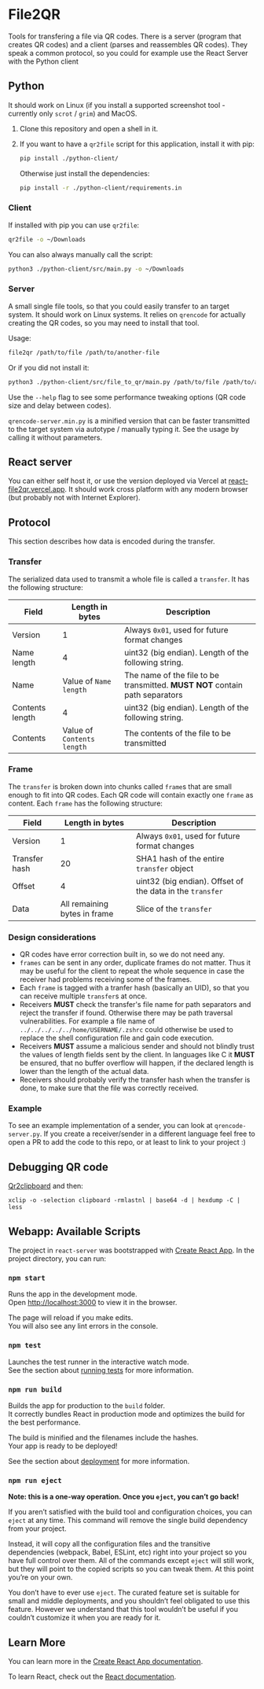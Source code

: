 # File2QR

Tools for transfering a file via QR codes.
There is a server (program that creates QR codes) and a client (parses and reassembles QR codes).
They speak a common protocol, so you could for example use the React Server with the Python client

## Python

It should work on Linux (if you install a supported screenshot tool - currently only `scrot` / `grim`) and MacOS.

1. Clone this repository and open a shell in it.
2. If you want to have a `qr2file` script for this application, install it with pip:
    ```bash
    pip install ./python-client/
    ```

    Otherwise just install the dependencies:
    ```bash
    pip install -r ./python-client/requirements.in
    ```

### Client 

If installed with pip you can use `qr2file`:
```bash
qr2file -o ~/Downloads
```

You can also always manually call the script:
```bash
python3 ./python-client/src/main.py -o ~/Downloads
```

### Server

A small single file tools, so that you could easily transfer to an target system.
It should work on Linux systems.
It relies on `qrencode` for actually creating the QR codes, so you may need to install that tool.

Usage:
```bash
file2qr /path/to/file /path/to/another-file
```

Or if you did not install it:
```bash
python3 ./python-client/src/file_to_qr/main.py /path/to/file /path/to/another-file
```

Use the `--help` flag to see some performance tweaking options (QR code size and delay between codes).

`qrencode-server.min.py` is a minified version that can be faster transmitted to the target system via autotype / manually typing it.
See the usage by calling it without parameters.


## React server

You can either self host it, or use the version deployed via Vercel at [react-file2qr.vercel.app](https://react-file2qr.vercel.app/?lang=en).
It should work cross platform with any modern browser (but probably not with Internet Explorer).

## Protocol

This section describes how data is encoded during the transfer.

### Transfer

The serialized data used to transmit a whole file is called a `transfer`.
It has the following structure:

Field | Length in bytes | Description
---|---|---
Version | 1 | Always `0x01`, used for future format changes
Name length | 4 | uint32 (big endian). Length of the following string.
Name | Value of `Name length` | The name of the file to be transmitted. **MUST NOT** contain path separators
Contents length | 4 | uint32 (big endian). Length of the following string.
Contents | Value of `Contents length` | The contents of the file to be transmitted

### Frame

The `transfer` is broken down into chunks called `frame`s that are small enough to fit into QR codes.
Each QR code will contain exactly one `frame` as content.
Each `frame` has the following structure:

Field | Length in bytes | Description
---|---|---
Version | 1 | Always `0x01`, used for future format changes
Transfer hash | 20 | SHA1 hash of the entire `transfer` object
Offset | 4 | uint32 (big endian). Offset of the data in the `transfer`
Data | All remaining bytes in frame | Slice of the `transfer`

### Design considerations

- QR codes have error correction built in, so we do not need any.
- `frames` can be sent in any order, duplicate frames do not matter.
    Thus it may be useful for the client to repeat the whole sequence in case the receiver had problems receiving some of the frames.
- Each `frame` is tagged with a tranfer hash (basically an UID), so that you can receive multiple `transfer`s at once.
- Receivers **MUST** check the transfer's file name for path separators and reject the transfer if found.
    Otherwise there may be path traversal vulnerabilities.
    For example a file name of `../../../../../home/USERNAME/.zshrc` could otherwise be used to replace the shell configuration file and gain code execution.
- Receivers **MUST** assume a malicious sender and should not blindly trust the values of length fields sent by the client.
    In languages like C it **MUST** be ensured, that no buffer overflow will happen, if the declared length is lower than the length of the actual data.
- Receivers should probably verify the transfer hash when the transfer is done, to make sure that the file was correctly received.

### Example

To see an example implementation of a sender, you can look at `qrencode-server.py`.
If you create a receiver/sender in a different language feel free to open a PR to add the code to this repo, or at least to link to your project :)

## Debugging QR code

[Qr2clipboard](https://gitlab.com/six-two/bin/-/blob/main/general/copy-qr-code) and then:
```
xclip -o -selection clipboard -rmlastnl | base64 -d | hexdump -C | less
```



## Webapp: Available Scripts

The project in `react-server` was bootstrapped with [Create React App](https://github.com/facebook/create-react-app).
In the project directory, you can run:

### `npm start`

Runs the app in the development mode.\
Open [http://localhost:3000](http://localhost:3000) to view it in the browser.

The page will reload if you make edits.\
You will also see any lint errors in the console.

### `npm test`

Launches the test runner in the interactive watch mode.\
See the section about [running tests](https://facebook.github.io/create-react-app/docs/running-tests) for more information.

### `npm run build`

Builds the app for production to the `build` folder.\
It correctly bundles React in production mode and optimizes the build for the best performance.

The build is minified and the filenames include the hashes.\
Your app is ready to be deployed!

See the section about [deployment](https://facebook.github.io/create-react-app/docs/deployment) for more information.

### `npm run eject`

**Note: this is a one-way operation. Once you `eject`, you can’t go back!**

If you aren’t satisfied with the build tool and configuration choices, you can `eject` at any time. This command will remove the single build dependency from your project.

Instead, it will copy all the configuration files and the transitive dependencies (webpack, Babel, ESLint, etc) right into your project so you have full control over them. All of the commands except `eject` will still work, but they will point to the copied scripts so you can tweak them. At this point you’re on your own.

You don’t have to ever use `eject`. The curated feature set is suitable for small and middle deployments, and you shouldn’t feel obligated to use this feature. However we understand that this tool wouldn’t be useful if you couldn’t customize it when you are ready for it.

## Learn More

You can learn more in the [Create React App documentation](https://facebook.github.io/create-react-app/docs/getting-started).

To learn React, check out the [React documentation](https://reactjs.org/).
